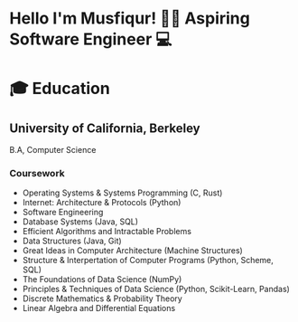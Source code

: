 # Hello I'm Musfiqur! 👋🏽 Aspiring Software Engineer 💻

# 🎓 Education 

## University of California, Berkeley
B.A, Computer Science 

### Coursework
* Operating Systems & Systems Programming (C, Rust)
* Internet: Architecture & Protocols (Python)
* Software Engineering
* Database Systems (Java, SQL)
* Efficient Algorithms and Intractable Problems
* Data Structures (Java, Git)
* Great Ideas in Computer Architecture (Machine Structures)
* Structure & Interpertation of Computer Programs (Python, Scheme, SQL)
* The Foundations of Data Science (NumPy)
* Principles & Techniques of Data Science (Python, Scikit-Learn, Pandas)
* Discrete Mathematics & Probability Theory
* Linear Algebra and Differential Equations
  
